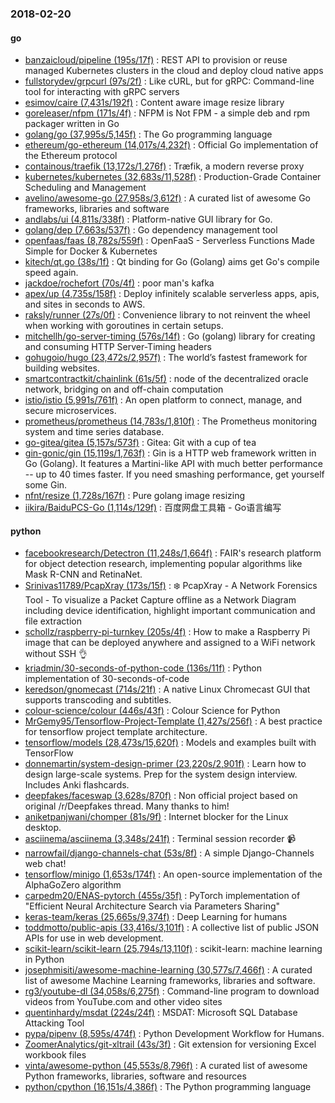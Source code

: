### 2018-02-20

#### go
* [banzaicloud/pipeline (195s/17f)](https://github.com/banzaicloud/pipeline) : REST API to provision or reuse managed Kubernetes clusters in the cloud and deploy cloud native apps
* [fullstorydev/grpcurl (97s/2f)](https://github.com/fullstorydev/grpcurl) : Like cURL, but for gRPC: Command-line tool for interacting with gRPC servers
* [esimov/caire (7,431s/192f)](https://github.com/esimov/caire) : Content aware image resize library
* [goreleaser/nfpm (171s/4f)](https://github.com/goreleaser/nfpm) : NFPM is Not FPM - a simple deb and rpm packager written in Go
* [golang/go (37,995s/5,145f)](https://github.com/golang/go) : The Go programming language
* [ethereum/go-ethereum (14,017s/4,232f)](https://github.com/ethereum/go-ethereum) : Official Go implementation of the Ethereum protocol
* [containous/traefik (13,172s/1,276f)](https://github.com/containous/traefik) : Træfik, a modern reverse proxy
* [kubernetes/kubernetes (32,683s/11,528f)](https://github.com/kubernetes/kubernetes) : Production-Grade Container Scheduling and Management
* [avelino/awesome-go (27,958s/3,612f)](https://github.com/avelino/awesome-go) : A curated list of awesome Go frameworks, libraries and software
* [andlabs/ui (4,811s/338f)](https://github.com/andlabs/ui) : Platform-native GUI library for Go.
* [golang/dep (7,663s/537f)](https://github.com/golang/dep) : Go dependency management tool
* [openfaas/faas (8,782s/559f)](https://github.com/openfaas/faas) : OpenFaaS - Serverless Functions Made Simple for Docker & Kubernetes
* [kitech/qt.go (38s/1f)](https://github.com/kitech/qt.go) : Qt binding for Go (Golang) aims get Go's compile speed again.
* [jackdoe/rochefort (70s/4f)](https://github.com/jackdoe/rochefort) : poor man's kafka
* [apex/up (4,735s/158f)](https://github.com/apex/up) : Deploy infinitely scalable serverless apps, apis, and sites in seconds to AWS.
* [raksly/runner (27s/0f)](https://github.com/raksly/runner) : Convenience library to not reinvent the wheel when working with goroutines in certain setups.
* [mitchellh/go-server-timing (576s/14f)](https://github.com/mitchellh/go-server-timing) : Go (golang) library for creating and consuming HTTP Server-Timing headers
* [gohugoio/hugo (23,472s/2,957f)](https://github.com/gohugoio/hugo) : The world’s fastest framework for building websites.
* [smartcontractkit/chainlink (61s/5f)](https://github.com/smartcontractkit/chainlink) : node of the decentralized oracle network, bridging on and off-chain computation
* [istio/istio (5,991s/761f)](https://github.com/istio/istio) : An open platform to connect, manage, and secure microservices.
* [prometheus/prometheus (14,783s/1,810f)](https://github.com/prometheus/prometheus) : The Prometheus monitoring system and time series database.
* [go-gitea/gitea (5,157s/573f)](https://github.com/go-gitea/gitea) : Gitea: Git with a cup of tea
* [gin-gonic/gin (15,119s/1,763f)](https://github.com/gin-gonic/gin) : Gin is a HTTP web framework written in Go (Golang). It features a Martini-like API with much better performance -- up to 40 times faster. If you need smashing performance, get yourself some Gin.
* [nfnt/resize (1,728s/167f)](https://github.com/nfnt/resize) : Pure golang image resizing
* [iikira/BaiduPCS-Go (1,114s/129f)](https://github.com/iikira/BaiduPCS-Go) : 百度网盘工具箱 - Go语言编写

#### python
* [facebookresearch/Detectron (11,248s/1,664f)](https://github.com/facebookresearch/Detectron) : FAIR's research platform for object detection research, implementing popular algorithms like Mask R-CNN and RetinaNet.
* [Srinivas11789/PcapXray (173s/15f)](https://github.com/Srinivas11789/PcapXray) : ❄️ PcapXray - A Network Forensics Tool - To visualize a Packet Capture offline as a Network Diagram including device identification, highlight important communication and file extraction
* [schollz/raspberry-pi-turnkey (205s/4f)](https://github.com/schollz/raspberry-pi-turnkey) : How to make a Raspberry Pi image that can be deployed anywhere and assigned to a WiFi network without SSH 👌
* [kriadmin/30-seconds-of-python-code (136s/11f)](https://github.com/kriadmin/30-seconds-of-python-code) : Python implementation of 30-seconds-of-code
* [keredson/gnomecast (714s/21f)](https://github.com/keredson/gnomecast) : A native Linux Chromecast GUI that supports transcoding and subtitles.
* [colour-science/colour (446s/43f)](https://github.com/colour-science/colour) : Colour Science for Python
* [MrGemy95/Tensorflow-Project-Template (1,427s/256f)](https://github.com/MrGemy95/Tensorflow-Project-Template) : A best practice for tensorflow project template architecture.
* [tensorflow/models (28,473s/15,620f)](https://github.com/tensorflow/models) : Models and examples built with TensorFlow
* [donnemartin/system-design-primer (23,220s/2,901f)](https://github.com/donnemartin/system-design-primer) : Learn how to design large-scale systems. Prep for the system design interview. Includes Anki flashcards.
* [deepfakes/faceswap (3,628s/870f)](https://github.com/deepfakes/faceswap) : Non official project based on original /r/Deepfakes thread. Many thanks to him!
* [aniketpanjwani/chomper (81s/9f)](https://github.com/aniketpanjwani/chomper) : Internet blocker for the Linux desktop.
* [asciinema/asciinema (3,348s/241f)](https://github.com/asciinema/asciinema) : Terminal session recorder 📹
* [narrowfail/django-channels-chat (53s/8f)](https://github.com/narrowfail/django-channels-chat) : A simple Django-Channels web chat!
* [tensorflow/minigo (1,653s/174f)](https://github.com/tensorflow/minigo) : An open-source implementation of the AlphaGoZero algorithm
* [carpedm20/ENAS-pytorch (455s/35f)](https://github.com/carpedm20/ENAS-pytorch) : PyTorch implementation of "Efficient Neural Architecture Search via Parameters Sharing"
* [keras-team/keras (25,665s/9,374f)](https://github.com/keras-team/keras) : Deep Learning for humans
* [toddmotto/public-apis (33,416s/3,101f)](https://github.com/toddmotto/public-apis) : A collective list of public JSON APIs for use in web development.
* [scikit-learn/scikit-learn (25,794s/13,110f)](https://github.com/scikit-learn/scikit-learn) : scikit-learn: machine learning in Python
* [josephmisiti/awesome-machine-learning (30,577s/7,466f)](https://github.com/josephmisiti/awesome-machine-learning) : A curated list of awesome Machine Learning frameworks, libraries and software.
* [rg3/youtube-dl (34,058s/6,275f)](https://github.com/rg3/youtube-dl) : Command-line program to download videos from YouTube.com and other video sites
* [quentinhardy/msdat (224s/24f)](https://github.com/quentinhardy/msdat) : MSDAT: Microsoft SQL Database Attacking Tool
* [pypa/pipenv (8,595s/474f)](https://github.com/pypa/pipenv) : Python Development Workflow for Humans.
* [ZoomerAnalytics/git-xltrail (43s/3f)](https://github.com/ZoomerAnalytics/git-xltrail) : Git extension for versioning Excel workbook files
* [vinta/awesome-python (45,553s/8,796f)](https://github.com/vinta/awesome-python) : A curated list of awesome Python frameworks, libraries, software and resources
* [python/cpython (16,151s/4,386f)](https://github.com/python/cpython) : The Python programming language
